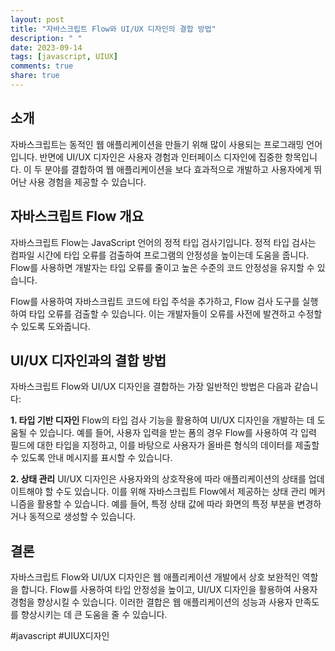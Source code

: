 ```yaml
---
layout: post
title: "자바스크립트 Flow와 UI/UX 디자인의 결합 방법"
description: " "
date: 2023-09-14
tags: [javascript, UIUX]
comments: true
share: true
---
```


## 소개
자바스크립트는 동적인 웹 애플리케이션을 만들기 위해 많이 사용되는 프로그래밍 언어입니다. 반면에 UI/UX 디자인은 사용자 경험과 인터페이스 디자인에 집중한 항목입니다. 이 두 분야를 결합하여 웹 애플리케이션을 보다 효과적으로 개발하고 사용자에게 뛰어난 사용 경험을 제공할 수 있습니다.

## 자바스크립트 Flow 개요
자바스크립트 Flow는 JavaScript 언어의 정적 타입 검사기입니다. 정적 타입 검사는 컴파일 시간에 타입 오류를 검출하여 프로그램의 안정성을 높이는데 도움을 줍니다. Flow를 사용하면 개발자는 타입 오류를 줄이고 높은 수준의 코드 안정성을 유지할 수 있습니다.

Flow를 사용하여 자바스크립트 코드에 타입 주석을 추가하고, Flow 검사 도구를 실행하여 타입 오류를 검출할 수 있습니다. 이는 개발자들이 오류를 사전에 발견하고 수정할 수 있도록 도와줍니다.

## UI/UX 디자인과의 결합 방법
자바스크립트 Flow와 UI/UX 디자인을 결합하는 가장 일반적인 방법은 다음과 같습니다:

**1. 타입 기반 디자인**
Flow의 타입 검사 기능을 활용하여 UI/UX 디자인을 개발하는 데 도움될 수 있습니다. 예를 들어, 사용자 입력을 받는 폼의 경우 Flow를 사용하여 각 입력 필드에 대한 타입을 지정하고, 이를 바탕으로 사용자가 올바른 형식의 데이터를 제출할 수 있도록 안내 메시지를 표시할 수 있습니다.

**2. 상태 관리**
UI/UX 디자인은 사용자와의 상호작용에 따라 애플리케이션의 상태를 업데이트해야 할 수도 있습니다. 이를 위해 자바스크립트 Flow에서 제공하는 상태 관리 메커니즘을 활용할 수 있습니다. 예를 들어, 특정 상태 값에 따라 화면의 특정 부분을 변경하거나 동적으로 생성할 수 있습니다.

## 결론
자바스크립트 Flow와 UI/UX 디자인은 웹 애플리케이션 개발에서 상호 보완적인 역할을 합니다. Flow를 사용하여 타입 안정성을 높이고, UI/UX 디자인을 활용하여 사용자 경험을 향상시킬 수 있습니다. 이러한 결합은 웹 애플리케이션의 성능과 사용자 만족도를 향상시키는 데 큰 도움을 줄 수 있습니다.

#javascript #UIUX디자인
